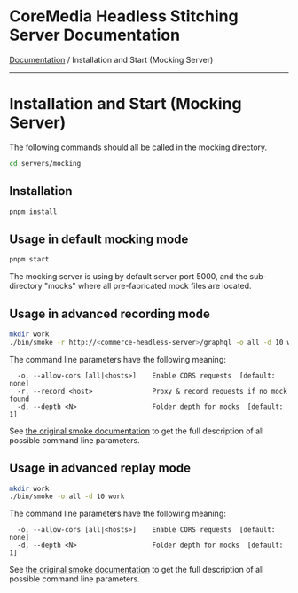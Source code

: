 # CoreMedia Headless Stitching Server Documentation

[Documentation](../README.md) / Installation and Start (Mocking Server)

---

# Installation and Start (Mocking Server)

The following commands should all be called in the mocking directory.

```bash
cd servers/mocking
```

## Installation

```bash
pnpm install
```

## Usage in default mocking mode

```bash
pnpm start
```
The mocking server is using by default server port 5000, and the sub-directory "mocks"
where all  pre-fabricated mock files are located.

## Usage in advanced recording mode

```bash
mkdir work
./bin/smoke -r http://<commerce-headless-server>/graphql -o all -d 10 work
```
The command line parameters have the following meaning:
```
  -o, --allow-cors [all|<hosts>]    Enable CORS requests  [default: none]
  -r, --record <host>               Proxy & record requests if no mock found
  -d, --depth <N>                   Folder depth for mocks  [default: 1]
```
See [the original smoke documentation](https://github.com/sinedied/smoke/blob/main/README.md) 
to get the full description of all possible command line parameters.

## Usage in advanced replay mode


```bash
mkdir work
./bin/smoke -o all -d 10 work
```
The command line parameters have the following meaning:
```
  -o, --allow-cors [all|<hosts>]    Enable CORS requests  [default: none]
  -d, --depth <N>                   Folder depth for mocks  [default: 1]
```
See [the original smoke documentation](https://github.com/sinedied/smoke/blob/main/README.md) 
to get the full description of all possible command line parameters.
